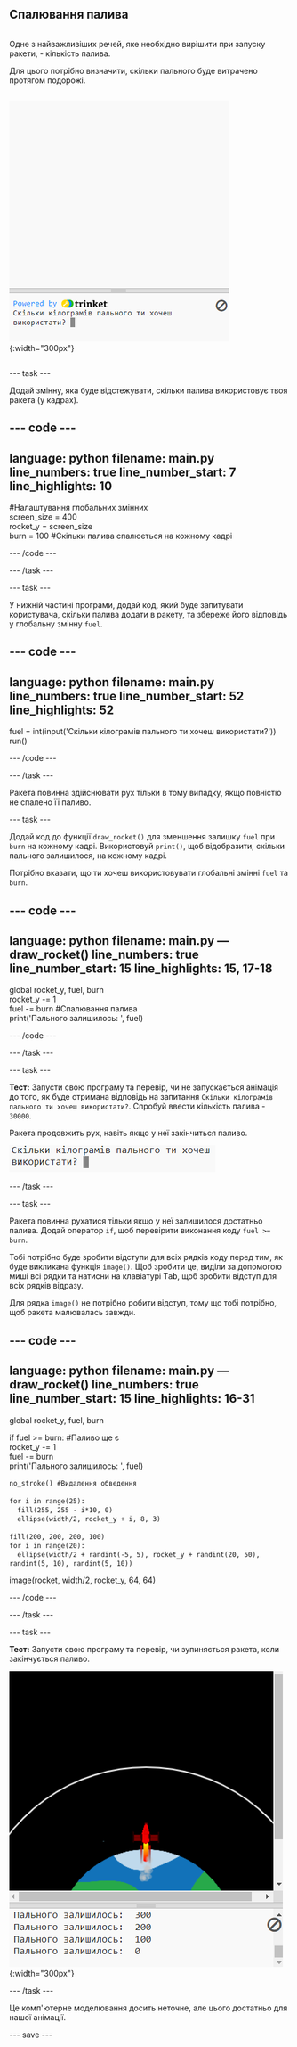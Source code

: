 ## Спалювання палива

<div style="display: flex; flex-wrap: wrap">
<div style="flex-basis: 200px; flex-grow: 1; margin-right: 15px;">

Одне з найважливіших речей, яке необхідно вирішити при запуску ракети, - кількість палива. 

Для цього потрібно визначити, скільки пального буде витрачено протягом подорожі.
</div>

![Питання в області виводу про те, скільки потрібно палива.](images/burn_question_full.png){:width="300px"}

</div>

--- task ---

Додай змінну, яка буде відстежувати, скільки палива використовує твоя ракета (у кадрах).

--- code ---
---
language: python
filename: main.py
line_numbers: true
line_number_start: 7 
line_highlights: 10
---

#Налаштування глобальних змінних    
screen_size = 400   
rocket_y = screen_size  
burn = 100 #Скільки палива спалюється на кожному кадрі

--- /code ---

--- /task ---


--- task ---

У нижній частині програми, додай код, який буде запитувати користувача, скільки палива додати в ракету, та збереже його відповідь у глобальну змінну `fuel`.

--- code ---
---
language: python
filename: main.py 
line_numbers: true
line_number_start: 52
line_highlights: 52
---

fuel = int(input('Скільки кілограмів пального ти хочеш використати?'))   
run()

--- /code ---

--- /task ---

Ракета повинна здійснювати рух тільки в тому випадку, якщо повністю не спалено її паливо.

--- task ---

Додай код до функції `draw_rocket()` для зменшення залишку `fuel` при `burn` на кожному кадрі. Використовуй `print()`, щоб відобразити, скільки пального залишилося, на кожному кадрі.

Потрібно вказати, що ти хочеш використовувати глобальні змінні `fuel` та `burn`.

--- code ---
---
language: python
filename: main.py — draw_rocket()
line_numbers: true
line_number_start: 15 
line_highlights: 15, 17-18
---

  global rocket_y, fuel, burn   
  rocket_y -= 1   
  fuel -= burn #Спалювання палива   
  print('Пального залишилось: ', fuel) 

--- /code ---

--- /task ---

--- task ---

**Тест:** Запусти свою програму та перевір, чи не запускається анімація до того, як буде отримана відповідь на запитання `Скільки кілограмів пального ти хочеш використати?`. Спробуй ввести кількість палива - `30000`.

Ракета продовжить рух, навіть якщо у неї закінчиться паливо.

![Програма з питанням у вихідній області про те, скільки потрібно палива.](images/burn_question.png)

--- /task ---

--- task ---

Ракета повинна рухатися тільки якщо у неї залишилося достатньо палива. Додай оператор `if`, щоб перевірити виконання коду `fuel >= burn`.

Тобі потрібно буде зробити відступи для всіх рядків коду перед тим, як буде викликана функція `image()`. Щоб зробити це, виділи за допомогою миші всі рядки та натисни на клавіатурі <kbd>Tab</kbd>, щоб зробити відступ для всіх рядків відразу.

Для рядка `image()` не потрібно робити відступ, тому що тобі потрібно, щоб ракета малювалась завжди.

--- code ---
---
language: python
filename: main.py — draw_rocket()
line_numbers: true
line_number_start: 15
line_highlights: 16-31
---

  global rocket_y, fuel, burn  

  if fuel >= burn: #Паливо ще є   
    rocket_y -= 1   
    fuel -= burn   
    print('Пального залишилось: ', fuel)   
    
    no_stroke() #Видалення обведення   
    
    for i in range(25):   
      fill(255, 255 - i*10, 0)   
      ellipse(width/2, rocket_y + i, 8, 3)    
    
    fill(200, 200, 200, 100)   
    for i in range(20):   
      ellipse(width/2 + randint(-5, 5), rocket_y + randint(20, 50), randint(5, 10), randint(5, 10))   

  image(rocket, width/2, rocket_y, 64, 64)

--- /code ---

--- /task ---

--- task ---

**Тест:** Запусти свою програму та перевір, чи зупиняється ракета, коли закінчується паливо.

![Зображення ракети посередині екрана з оператором 'Пального залишилось: 0'.](images/burn_empty.png){:width="300px"}

--- /task ---

Це комп'ютерне моделювання досить неточне, але цього достатньо для нашої анімації.

--- save ---

